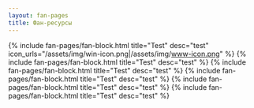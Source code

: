 ```yaml
---
layout: fan-pages
title: Фан-ресурсы
---
```


{% include fan-pages/fan-block.html title="Test" desc="test" icon_urls="/assets/img/win-icon.png|/assets/img/www-icon.png" %}
{% include fan-pages/fan-block.html title="Test" desc="test" %}
{% include fan-pages/fan-block.html title="Test" desc="test" %}
{% include fan-pages/fan-block.html title="Test" desc="test" %}
{% include fan-pages/fan-block.html title="Test" desc="test" %}
{% include fan-pages/fan-block.html title="Test" desc="test" %}